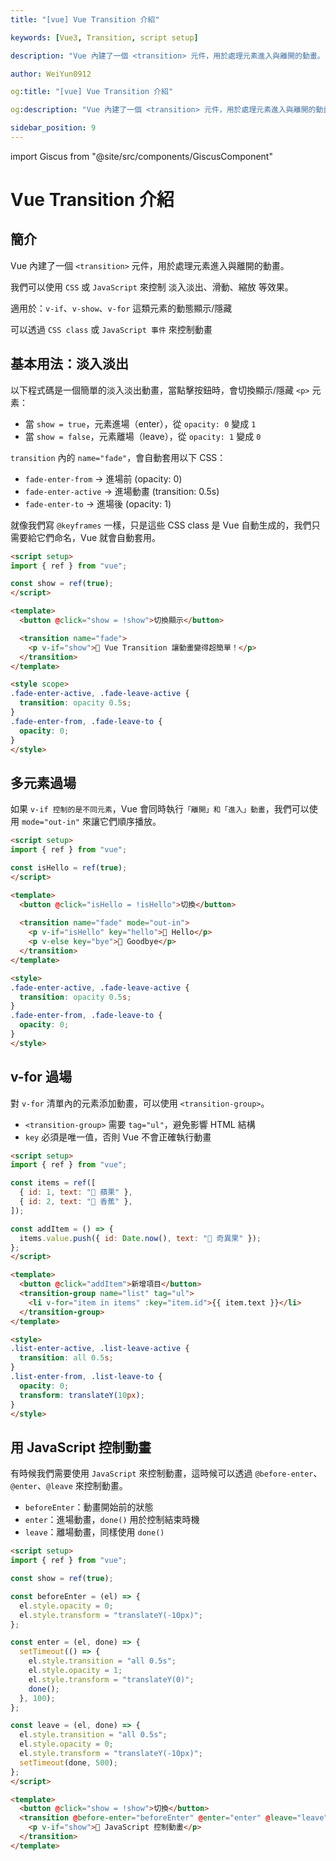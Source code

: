```yaml
---
title: "[vue] Vue Transition 介紹"

keywords: [Vue3, Transition, script setup]

description: "Vue 內建了一個 <transition> 元件，用於處理元素進入與離開的動畫。"

author: WeiYun0912

og:title: "[vue] Vue Transition 介紹"

og:description: "Vue 內建了一個 <transition> 元件，用於處理元素進入與離開的動畫。"

sidebar_position: 9
---
```


import Giscus from "@site/src/components/GiscusComponent"

# Vue Transition 介紹

## 簡介

Vue 內建了一個 `<transition>` 元件，用於處理元素進入與離開的動畫。

我們可以使用 `CSS` 或 `JavaScript` 來控制 淡入淡出、滑動、縮放 等效果。

適用於：`v-if`、`v-show`、`v-for` 這類元素的動態顯示/隱藏

可以透過 `CSS class` 或 `JavaScript 事件` 來控制動畫

## 基本用法：淡入淡出

以下程式碼是一個簡單的淡入淡出動畫，當點擊按鈕時，會切換顯示/隱藏 `<p>` 元素：

-   當 `show = true`，元素進場（enter），從 `opacity: 0` 變成 `1`
-   當 `show = false`，元素離場（leave），從 `opacity: 1` 變成 `0`

`transition` 內的 `name="fade"`，會自動套用以下 CSS：

-   `fade-enter-from` → 進場前 (opacity: 0)
-   `fade-enter-active` → 進場動畫 (transition: 0.5s)
-   `fade-enter-to` → 進場後 (opacity: 1)

就像我們寫 `@keyframes` 一樣，只是這些 CSS class 是 Vue 自動生成的，我們只需要給它們命名，Vue 就會自動套用。

<!-- prettier-ignore -->
```html title='App.vue' showLineNumbers
<script setup>
import { ref } from "vue";

const show = ref(true);
</script>

<template>
  <button @click="show = !show">切換顯示</button>

  <transition name="fade">
    <p v-if="show">🚀 Vue Transition 讓動畫變得超簡單！</p>
  </transition>
</template>

<style scope>
.fade-enter-active, .fade-leave-active {
  transition: opacity 0.5s;
}
.fade-enter-from, .fade-leave-to {
  opacity: 0;
}
</style>
```

## 多元素過場

如果 `v-if 控制的是不同元素`，Vue 會同時執行`「離開」和「進入」動畫`，我們可以使用 `mode="out-in"` 來讓它們順序播放。

<!-- prettier-ignore -->
```html title='App.vue' showLineNumbers
<script setup>
import { ref } from "vue";

const isHello = ref(true);
</script>

<template>
  <button @click="isHello = !isHello">切換</button>
  
  <transition name="fade" mode="out-in">
    <p v-if="isHello" key="hello">👋 Hello</p>
    <p v-else key="bye">👋 Goodbye</p>
  </transition>
</template>

<style>
.fade-enter-active, .fade-leave-active {
  transition: opacity 0.5s;
}
.fade-enter-from, .fade-leave-to {
  opacity: 0;
}
</style>
```

## v-for 過場

對 `v-for` 清單內的元素添加動畫，可以使用 `<transition-group>`。

-   `<transition-group>` 需要 `tag="ul"`，避免影響 HTML 結構
-   `key` 必須是唯一值，否則 Vue 不會正確執行動畫

<!-- prettier-ignore -->
```html title='App.vue' showLineNumbers
<script setup>
import { ref } from "vue";

const items = ref([
  { id: 1, text: "🍎 蘋果" },
  { id: 2, text: "🍌 香蕉" },
]);

const addItem = () => {
  items.value.push({ id: Date.now(), text: "🥝 奇異果" });
};
</script>

<template>
  <button @click="addItem">新增項目</button>
  <transition-group name="list" tag="ul">
    <li v-for="item in items" :key="item.id">{{ item.text }}</li>
  </transition-group>
</template>

<style>
.list-enter-active, .list-leave-active {
  transition: all 0.5s;
}
.list-enter-from, .list-leave-to {
  opacity: 0;
  transform: translateY(10px);
}
</style>
```

## 用 JavaScript 控制動畫

有時候我們需要使用 `JavaScript` 來控制動畫，這時候可以透過 `@before-enter`、`@enter`、`@leave` 來控制動畫。

-   `beforeEnter`：動畫開始前的狀態
-   `enter`：進場動畫，`done()` 用於控制結束時機
-   `leave`：離場動畫，同樣使用 `done()`

<!-- prettier-ignore -->
```html title='App.vue' showLineNumbers
<script setup>
import { ref } from "vue";

const show = ref(true);

const beforeEnter = (el) => {
  el.style.opacity = 0;
  el.style.transform = "translateY(-10px)";
};

const enter = (el, done) => {
  setTimeout(() => {
    el.style.transition = "all 0.5s";
    el.style.opacity = 1;
    el.style.transform = "translateY(0)";
    done();
  }, 100);
};

const leave = (el, done) => {
  el.style.transition = "all 0.5s";
  el.style.opacity = 0;
  el.style.transform = "translateY(-10px)";
  setTimeout(done, 500);
};
</script>

<template>
  <button @click="show = !show">切換</button>
  <transition @before-enter="beforeEnter" @enter="enter" @leave="leave">
    <p v-if="show">🚀 JavaScript 控制動畫</p>
  </transition>
</template>
```

<Giscus />
